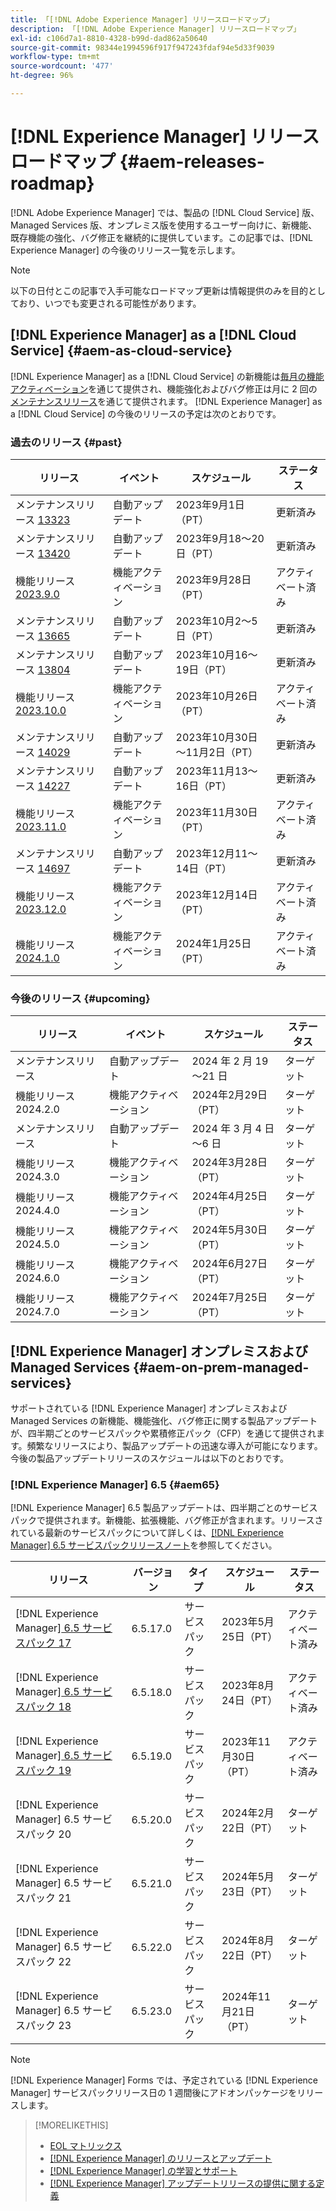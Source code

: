 ```yaml
---
title: 「[!DNL Adobe Experience Manager] リリースロードマップ」
description: 「[!DNL Adobe Experience Manager] リリースロードマップ」
exl-id: c106d7a1-8810-4328-b99d-dad862a50640
source-git-commit: 98344e1994596f917f947243fdaf94e5d33f9039
workflow-type: tm+mt
source-wordcount: '477'
ht-degree: 96%

---
```


# [!DNL Experience Manager] リリースロードマップ {#aem-releases-roadmap}

[!DNL Adobe Experience Manager] では、製品の [!DNL Cloud Service] 版、Managed Services 版、オンプレミス版を使用するユーザー向けに、新機能、既存機能の強化、バグ修正を継続的に提供しています。この記事では、[!DNL Experience Manager] の今後のリリース一覧を示します。

>[!NOTE]
>
>以下の日付とこの記事で入手可能なロードマップ更新は情報提供のみを目的としており、いつでも変更される可能性があります。

## [!DNL Experience Manager] as a [!DNL Cloud Service] {#aem-as-cloud-service}

[!DNL Experience Manager] as a [!DNL Cloud Service] の新機能は[毎月の機能アクティベーション](https://experienceleague.adobe.com/docs/experience-manager-cloud-service/content/release-notes/release-notes/release-notes-current.html?lang=ja)を通じて提供され、機能強化およびバグ修正は月に 2 回の[メンテナンスリリース](https://experienceleague.adobe.com/docs/experience-manager-cloud-service/content/release-notes/maintenance/latest.html?lang=ja)を通じて提供されます。
[!DNL Experience Manager] as a [!DNL Cloud Service] の今後のリリースの予定は次のとおりです。

### 過去のリリース {#past}

| リリース | イベント | スケジュール | ステータス |
|---|---|---|---|
| メンテナンスリリース [13323](https://experienceleague.adobe.com/docs/experience-manager-cloud-service/content/release-notes/maintenance/2023/2023-9-0.html#release-13323) | 自動アップデート | 2023年9月1日（PT） | 更新済み |
| メンテナンスリリース [13420](https://experienceleague.adobe.com/docs/experience-manager-cloud-service/content/release-notes/maintenance/2023/2023-9-0.html#release-13420) | 自動アップデート | 2023年9月18～20日（PT） | 更新済み |
| 機能リリース [2023.9.0](https://experienceleague.adobe.com/docs/experience-manager-cloud-service/content/release-notes/release-notes/2023/release-notes-2023-9-0.html?lang=ja) | 機能アクティベーション | 2023年9月28日（PT） | アクティベート済み |
| メンテナンスリリース [13665](https://experienceleague.adobe.com/docs/experience-manager-cloud-service/content/release-notes/maintenance/2023/2023-10-0.html#release-13665) | 自動アップデート | 2023年10月2～5日（PT） | 更新済み |
| メンテナンスリリース [13804](https://experienceleague.adobe.com/docs/experience-manager-cloud-service/content/release-notes/maintenance/2023/2023-10-0.html#release-13804) | 自動アップデート | 2023年10月16～19日（PT） | 更新済み |
| 機能リリース [2023.10.0](https://experienceleague.adobe.com/docs/experience-manager-cloud-service/content/release-notes/release-notes/2023/release-notes-2023-10-0.html?lang=ja) | 機能アクティベーション | 2023年10月26日（PT） | アクティベート済み |
| メンテナンスリリース [14029](https://experienceleague.adobe.com/docs/experience-manager-cloud-service/content/release-notes/maintenance/2023/2023-11-0.html#release-14029) | 自動アップデート | 2023年10月30日～11月2日（PT） | 更新済み |
| メンテナンスリリース [14227](https://experienceleague.adobe.com/docs/experience-manager-cloud-service/content/release-notes/maintenance/2023/2023-11-0.html#release-14227) | 自動アップデート | 2023年11月13～16日（PT） | 更新済み |
| 機能リリース [2023.11.0](https://experienceleague.adobe.com/docs/experience-manager-cloud-service/content/release-notes/release-notes/2023/release-notes-2023-11-0.html?lang=ja) | 機能アクティベーション | 2023年11月30日（PT） | アクティベート済み |
| メンテナンスリリース [14697](https://experienceleague.adobe.com/docs/experience-manager-cloud-service/content/release-notes/maintenance/latest.html?lang=ja) | 自動アップデート | 2023年12月11～14日（PT） | 更新済み |
| 機能リリース [2023.12.0](https://experienceleague.adobe.com/docs/experience-manager-cloud-service/content/release-notes/release-notes/2023/release-notes-2023-12-0.html) | 機能アクティベーション | 2023年12月14日（PT） | アクティベート済み |
| 機能リリース [2024.1.0](https://experienceleague.adobe.com/docs/experience-manager-cloud-service/content/release-notes/release-notes/release-notes-current.html?lang=ja) | 機能アクティベーション | 2024年1月25日（PT） | アクティベート済み |

### 今後のリリース {#upcoming}

| リリース | イベント | スケジュール | ステータス |
|---|---|---|---|
| メンテナンスリリース | 自動アップデート | 2024 年 2 月 19～21 日 | ターゲット |
| 機能リリース 2024.2.0 | 機能アクティベーション | 2024年2月29日（PT） | ターゲット |
| メンテナンスリリース | 自動アップデート | 2024 年 3 月 4 日～6 日 | ターゲット |
| 機能リリース 2024.3.0 | 機能アクティベーション | 2024年3月28日（PT） | ターゲット |
| 機能リリース 2024.4.0 | 機能アクティベーション | 2024年4月25日（PT） | ターゲット |
| 機能リリース 2024.5.0 | 機能アクティベーション | 2024年5月30日（PT） | ターゲット |
| 機能リリース 2024.6.0 | 機能アクティベーション | 2024年6月27日（PT） | ターゲット |
| 機能リリース 2024.7.0 | 機能アクティベーション | 2024年7月25日（PT） | ターゲット |

## [!DNL Experience Manager] オンプレミスおよび Managed Services {#aem-on-prem-managed-services}

サポートされている [!DNL Experience Manager] オンプレミスおよび Managed Services の新機能、機能強化、バグ修正に関する製品アップデートが、四半期ごとのサービスパックや累積修正パック（CFP）を通じて提供されます。頻繁なリリースにより、製品アップデートの迅速な導入が可能になります。今後の製品アップデートリリースのスケジュールは以下のとおりです。

### [!DNL Experience Manager] 6.5 {#aem65}

[!DNL Experience Manager] 6.5 製品アップデートは、四半期ごとのサービスパックで提供されます。新機能、拡張機能、バグ修正が含まれます。リリースされている最新のサービスパックについて詳しくは、[[!DNL Experience Manager] 6.5 サービスパックリリースノート](https://experienceleague.adobe.com/docs/experience-manager-65/content/release-notes/release-notes.html)を参照してください。

| リリース | バージョン | タイプ | スケジュール | ステータス |
|---|---|---|---|---|
| [!DNL Experience Manager][ 6.5 サービスパック 17](https://experienceleague.adobe.com/docs/experience-manager-65/content/release-notes/service-pack/6-5-17.html) | 6.5.17.0 | サービスパック | 2023年5月25日（PT） | アクティベート済み |
| [!DNL Experience Manager][ 6.5 サービスパック 18](https://experienceleague.adobe.com/docs/experience-manager-65/content/release-notes/service-pack/6-5-18.html) | 6.5.18.0 | サービスパック | 2023年8月24日（PT） | アクティベート済み |
| [!DNL Experience Manager][ 6.5 サービスパック 19](https://experienceleague.adobe.com/docs/experience-manager-65/content/release-notes/release-notes.html) | 6.5.19.0 | サービスパック | 2023年11月30日（PT） | アクティベート済み |
| [!DNL Experience Manager] 6.5 サービスパック 20 | 6.5.20.0 | サービスパック | 2024年2月22日（PT） | ターゲット |
| [!DNL Experience Manager] 6.5 サービスパック 21 | 6.5.21.0 | サービスパック | 2024年5月23日（PT） | ターゲット |
| [!DNL Experience Manager] 6.5 サービスパック 22 | 6.5.22.0 | サービスパック | 2024年8月22日（PT） | ターゲット |
| [!DNL Experience Manager] 6.5 サービスパック 23 | 6.5.23.0 | サービスパック | 2024年11月21日（PT） | ターゲット |

>[!NOTE]
>
>[!DNL Experience Manager] Forms では、予定されている [!DNL Experience Manager] サービスパックリリース日の 1 週間後にアドオンパッケージをリリースします。

>[!MORELIKETHIS]
>
>* [EOL マトリックス](https://helpx.adobe.com/jp/support/programs/eol-matrix.html)
>* [[!DNL Experience Manager] のリリースとアップデート](https://experienceleague.adobe.com/docs/experience-manager-release-information/aem-release-updates/aem-releases-updates.html?lang=ja)
>* [[!DNL Experience Manager]  の学習とサポート](https://experienceleague.adobe.com/docs/experience-manager-cloud-service.html?lang=ja)
>* [[!DNL Experience Manager] アップデートリリースの提供に関する定義](/help/using/update-release-vehicle-definitions.md)
